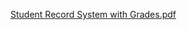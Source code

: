 [Student Record System with Grades.pdf](https://github.com/user-attachments/files/21328534/Student.Record.System.with.Grades.pdf)
